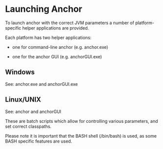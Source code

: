 # Launching Anchor

To launch anchor with the correct JVM parameters a number of platform-specific helper applications are provided.



Each platform has two helper applications:

- one for command-line anchor (e.g. anchor.exe)

- one for the anchor GUI (e.g. anchorGUI.exe)



## Windows

See: anchor.exe and anchorGUI.exe 


## Linux/UNIX



See: anchor and anchorGUI



These are batch scripts which allow for controlling various parameters, and set correct classpaths.



Please note it is important that the BASH shell (/bin/bash) is used, as some BASH specific features are used.
